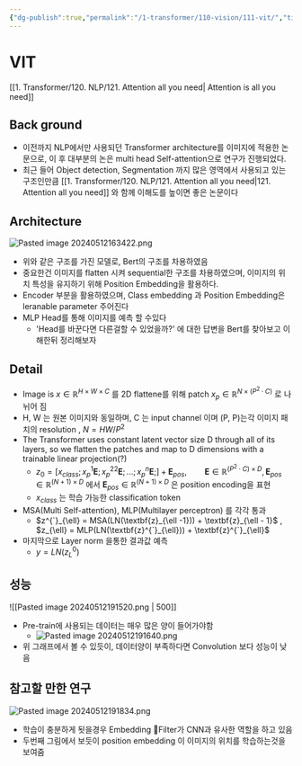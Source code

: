 ```yaml
---
{"dg-publish":true,"permalink":"/1-transformer/110-vision/111-vit/","title":"VIT","tags":["paper","summary","study"]}
---
```


# VIT
[[1. Transformer/120. NLP/121. Attention all you need\| Attention is all you need]]
## Back ground

- 이전까지 NLP에서만 사용되던 Transformer  architecture를 이미지에 적용한 논문으로, 이 후 대부분의 논은 multi head Self-attention으로 연구가 진행되었다. 
- 최근 들어 Object detection, Segmentation 까지 많은 영역에서 사용되고 있는 구조인만큼 [[1. Transformer/120. NLP/121. Attention all you need\|121. Attention all you need]] 와 함께 이해도를 높이면 좋은 논문이다
## Architecture
![Pasted image 20240512163422.png](/img/user/0.%EC%A7%80%EC%8B%9D%EC%B0%BD%EA%B3%A0/030.%20source/Pasted%20image%2020240512163422.png)
- 위와 같은 구조를 가진 모델로, Bert의 구조를 차용하였음
- 중요한건 이미지를 flatten 시켜 sequential한 구조를 차용하였으며, 이미지의 위치 특성을 유지하기 위해 Position Embedding을 활용하다.
- Encoder 부분을 활용하였으며, Class embedding 과 Position Embedding은 leranable parameter 주어진다
- MLP Head를 통해 이미지를 예측 할 수있다 
	-  'Head를 바꾼다면 다른걸할 수 있었을까?' 에 대한 답변을 Bert를 찾아보고 이해한뒤 정리해보자

## Detail
- Image is $x \in \mathbb{R}^{H\times W\times C}$ 를 2D flattene를 위해 patch $x_p \in \mathbb{R}^{N\times ( P^2 \cdot C)}$ 로 나뉘어 짐
- H, W 는 원본 이미지와 동일하며, C 는 input channel 이며 (P, P)는각 이미지 패치의 resolution , $N = HW/P^2$ 
- The Transformer uses constant latent vector size D through all of its layers, so we flatten the patches and map to D dimensions with a trainable linear projection(?)
	- $z_0 = [x_{class}; x_p^1\textbf{E};x_p^22\textbf{E};...;x_p^n\textbf{E};] + \textbf{E}_{pos}, \qquad \textbf{E} \in \mathbb{R}^{(P^2 \cdot C) \times D } , \textbf{E}_{pos} \in \mathbb{R}^{(N+1)\times D}$   에서 $\textbf{E}_{pos} \in \mathbb{R}^{(N+1)\times D}$ 은 position encoding을 표현
	- $x_{class}$ 는 학습 가능한 classification token
- MSA(Multi Self-attention), MLP(Multilayer perceptron) 를 각각  통과
	- $z^{`}_{\ell} = MSA(LN(\textbf{z}_{\ell -1})) + \textbf{z}_{\ell - 1}$ ,  $z_{\ell} = MLP(LN(\textbf{z}^{`}_{\ell})) + \textbf{z}^{`}_{\ell}$ 
- 마지막으로 Layer norm 을통한 결과값 예측
	- $y = LN(z^0_L)$
## 성능
![[Pasted image 20240512191520.png \| 500]]

- Pre-train에 사용되는 데이터는 매우 많은 양이 들어가야함
	- ![Pasted image 20240512191640.png](/img/user/0.%EC%A7%80%EC%8B%9D%EC%B0%BD%EA%B3%A0/030.%20source/Pasted%20image%2020240512191640.png)
- 위 그래프에서 볼 수 있듯이, 데이터양이 부족하다면 Convolution 보다 성능이 낮음

## 참고할 만한 연구
 ![Pasted image 20240512191834.png](/img/user/0.%EC%A7%80%EC%8B%9D%EC%B0%BD%EA%B3%A0/030.%20source/Pasted%20image%2020240512191834.png)
 - 학습이 충분하게 됫을경우 Embedding Filter가 CNN과 유사한 역할을 하고 있음
 - 두번째 그림에서 보듯이 position embedding 이 이미지의 위치를 학습하는것을 보여줌